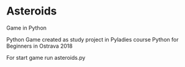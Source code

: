 # Asteroids
Game in Python

Python Game created as study project in  Pyladies course Python for Beginners in Ostrava 2018

For start game run asteroids.py
